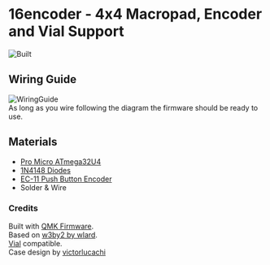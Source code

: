 
# 16encoder - 4x4 Macropad, Encoder and Vial Support
![Built](https://i.imgur.com/c7DsltT.jpg)

## Wiring Guide
![WiringGuide](https://i.imgur.com/JVrGvly.pngg)  
As long as you wire following the diagram the firmware should be ready to use.

## Materials
- [Pro Micro ATmega32U4](https://www.aliexpress.com/item/32768308647.html?spm=a2g0o.order_list.0.0.21ef1802lmFpbr)
- [1N4148 Diodes](https://www.aliexpress.com/item/10000056483250.html?spm=a2g0o.order_list.0.0.21ef1802lmFpbr)
- [EC-11 Push Button Encoder](https://www.aliexpress.com/item/32660088529.html?spm=a2g0o.order_list.0.0.21ef1802lmFpbr)
- Solder & Wire


### Credits
Built with [QMK Firmware](https://github.com/qmk/qmk_firmware).  
Based on [w3by2 by wlard](https://github.com/wlard/keyboards/blob/main/w3by2-rotary/Readme.md).  
[Vial](https://get.vial.today/) compatible.  
Case design by [victorlucachi](https://github.com/victorlucachi/void16)  

